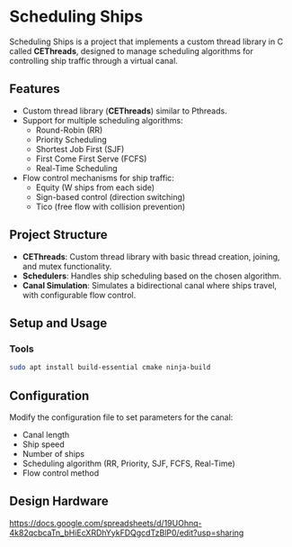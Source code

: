 # Scheduling Ships

Scheduling Ships is a project that implements a custom thread library in C called **CEThreads**, designed to manage scheduling algorithms for controlling ship traffic through a virtual canal.

## Features

- Custom thread library (**CEThreads**) similar to Pthreads.
- Support for multiple scheduling algorithms:
  - Round-Robin (RR)
  - Priority Scheduling
  - Shortest Job First (SJF)
  - First Come First Serve (FCFS)
  - Real-Time Scheduling
- Flow control mechanisms for ship traffic:
  - Equity (W ships from each side)
  - Sign-based control (direction switching)
  - Tico (free flow with collision prevention)

## Project Structure

- **CEThreads**: Custom thread library with basic thread creation, joining, and mutex functionality.
- **Schedulers**: Handles ship scheduling based on the chosen algorithm.
- **Canal Simulation**: Simulates a bidirectional canal where ships travel, with configurable flow control.

## Setup and Usage

### Tools

```bash
sudo apt install build-essential cmake ninja-build
```

## Configuration

Modify the configuration file to set parameters for the canal:

- Canal length
- Ship speed
- Number of ships
- Scheduling algorithm (RR, Priority, SJF, FCFS, Real-Time)
- Flow control method

## Design Hardware

https://docs.google.com/spreadsheets/d/19UOhnq-4k82qcbcaTn_bHiEcXRDhYykFDQgcdTzBlP0/edit?usp=sharing
